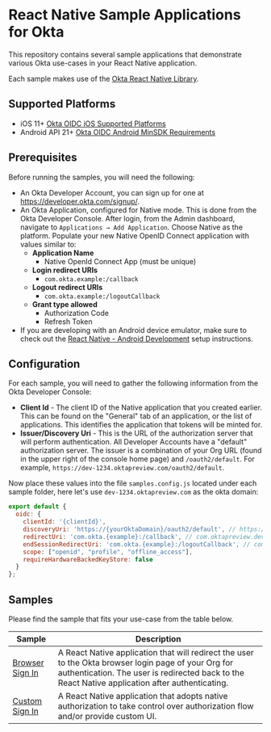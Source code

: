 # React Native Sample Applications for Okta

This repository contains several sample applications that demonstrate various Okta use-cases in your React Native application.

Each sample makes use of the [Okta React Native Library](https://github.com/okta/okta-oidc-js/tree/master/packages/okta-react-native).

## Supported Platforms
- iOS 11+ [Okta OIDC iOS Supported Platforms](https://github.com/okta/okta-oidc-ios#supported-platforms)
- Android API 21+ [Okta OIDC Android MinSDK Requirements](https://github.com/okta/okta-oidc-android#requirements)

## Prerequisites

Before running the samples, you will need the following:

* An Okta Developer Account, you can sign up for one at <https://developer.okta.com/signup/>.
* An Okta Application, configured for Native mode. This is done from the Okta Developer Console. After login, from the Admin dashboard, navigate to `Applications → Add Application`. Choose Native as the platform. Populate your new Native OpenID Connect application with values similar to:
  * **Application Name** 
    * Native OpenId Connect App (must be unique)
  * **Login redirect URIs**
    * `com.okta.example:/callback`
  * **Logout redirect URIs**
    * `com.okta.example:/logoutCallback`
  * **Grant type allowed**
    * Authorization Code
    * Refresh Token
* If you are developing with an Android device emulator, make sure to check out the [React Native - Android Development](https://facebook.github.io/react-native/docs/getting-started.html#android-development-environment) setup instructions.

## Configuration

For each sample, you will need to gather the following information from the Okta Developer Console:

* **Client Id** - The client ID of the Native application that you created earlier. This can be found on the "General" tab of an application, or the list of applications.  This identifies the application that tokens will be minted for.
* **Issuer/Discovery Uri** - This is the URL of the authorization server that will perform authentication.  All Developer Accounts have a "default" authorization server.  The issuer is a combination of your Org URL (found in the upper right of the console home page) and `/oauth2/default`. For example, `https://dev-1234.oktapreview.com/oauth2/default`.

Now place these values into the file `samples.config.js` located under each sample folder, here let's use `dev-1234.oktapreview.com` as the okta domain:

```javascript
export default {
  oidc: {
    clientId: '{clientId}',
    discoveryUri: 'https://{yourOktaDomain}/oauth2/default', // https://dev-1234.oktapreview.com/oauth2/default
    redirectUri: 'com.okta.{example}:/callback', // com.oktapreview.dev-1234:/callback
    endSessionRedirectUri: 'com.okta.{example}:/logoutCallback', // com.oktapreview.dev-1234:/logoutCallback
    scope: ["openid", "profile", "offline_access"],
    requireHardwareBackedKeyStore: false
  }
};
```

## Samples

Please find the sample that fits your use-case from the table below.

| Sample | Description |
|--------|-------------|
| [Browser Sign In](/browser-sign-in) | A React Native application that will redirect the user to the Okta browser login page of your Org for authentication.  The user is redirected back to the React Native application after authenticating. |
| [Custom Sign In](/custom-sign-in) | A React Native application that adopts native authorization to take control over authorization flow and/or provide custom UI. |

[Okta React Native Library]: https://github.com/okta/okta-oidc-js/tree/master/packages/okta-react-native
